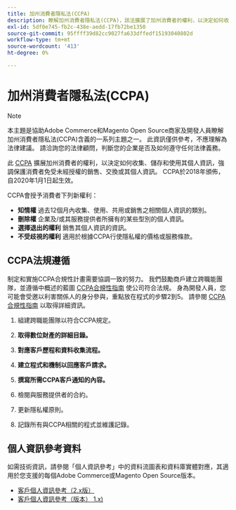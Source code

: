 ```yaml
---
title: 加州消費者隱私法(CCPA)
description: 瞭解加州消費者隱私法(CCPA)，該法擴展了加州消費者的權利，以決定如何收集、儲存和使用其個人資訊。
exl-id: 5df0e745-fb2c-438e-aedd-17fb72be1350
source-git-commit: 95ffff39d82cc9027fa633dffedf15193040802d
workflow-type: tm+mt
source-wordcount: '413'
ht-degree: 0%

---
```


# 加州消費者隱私法(CCPA)

>[!NOTE]
>
>本主題是協助Adobe Commerce和Magento Open Source商家及開發人員瞭解加州消費者隱私法(CCPA)含義的一系列主題之一。 此資訊僅供參考，不應理解為法律建議。 請洽詢您的法律顧問，判斷您的企業是否及如何遵守任何法律義務。

此 [CCPA](https://oag.ca.gov/privacy/ccpa) 擴展加州消費者的權利，以決定如何收集、儲存和使用其個人資訊，強調保護消費者免受未經授權的銷售、交換或其個人資訊。 CCPA於2018年頒佈，自2020年1月1日起生效。

CCPA會授予消費者下列新權利：

- **知情權** 過去12個月內收集、使用、共用或銷售之相關個人資訊的類別。
- **刪除權** 企業及/或其服務提供者所擁有的某些型別的個人資訊。
- **選擇退出的權利** 銷售其個人資訊的資訊。
- **不受歧視的權利** 適用於根據CCPA行使隱私權的價格或服務條款。

## CCPA法規遵循

制定和實施CCPA合規性計畫需要協調一致的努力。 我們鼓勵商戶建立跨職能團隊，並遵循中概述的藍圖 [CCPA合規性指南](https://experienceleague.adobe.com/docs/commerce-admin/start/compliance/privacy/compliance-ccpa.html) 使公司符合法規。 身為開發人員，您可能會受邀以利害關係人的身分參與，重點放在程式的步驟2到5。 請參閱 [CCPA合規性指南](https://experienceleague.adobe.com/docs/commerce-admin/start/compliance/privacy/compliance-ccpa.html) 以取得詳細資訊。

1. 組建跨職能團隊以符合CCPA規定。

1. **取得數位財產的詳細目錄。**

1. **對應客戶歷程和資料收集流程。**

1. **建立程式和機制以回應客戶請求。**

1. **撰寫所需CCPA客戶通知的內容。**

1. 檢閱與服務提供者的合約。

1. 更新隱私權原則。

1. 記錄所有與CCPA相關的程式並維護記錄。

## 個人資訊參考資料

如需技術資訊，請參閱「個人資訊參考」中的資料流圖表和資料庫實體對應，其適用於您支援的每個Adobe Commerce或Magento Open Source版本。

- [客戶個人資訊參考（2.x版）](data-m2.md)
- [客戶個人資訊參考（版本） 1.x)](data-m1.md)
